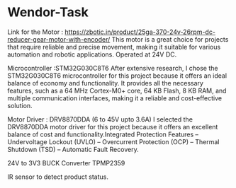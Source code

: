 # Wendor-Task
Link for the Motor : https://zbotic.in/product/25ga-370-24v-26rpm-dc-reducer-gear-motor-with-encoder/
This motor is a great choice for projects that require reliable and precise movement, making it suitable for various automation and robotic applications. Operated at 24V DC.

Microcontroller :STM32G030C8T6
After extensive research, I chose the STM32G030C8T6 microcontroller for this project because it offers an ideal balance of economy and functionality. It provides all the necessary features, such as a 64 MHz Cortex-M0+ core, 64 KB Flash, 8 KB RAM, and multiple communication interfaces, making it a reliable and cost-effective solution.

Motor Driver : DRV8870DDA (6 to 45V upto 3.6A)
I selected the DRV8870DDA motor driver for this project because it offers an excellent balance of cost and functionality.Integrated Protection Features
– Undervoltage Lockout (UVLO)
– Overcurrent Protection (OCP)
– Thermal Shutdown (TSD)
– Automatic Fault Recovery.


24V to 3V3 BUCK Converter TPMP2359

IR sensor to detect product status.


